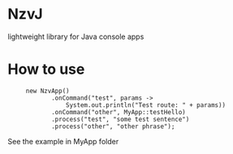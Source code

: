 # NzvJ
lightweight library for Java console apps

How to use
===

``` 
     new NzvApp()
            .onCommand("test", params -> 
                System.out.println("Test route: " + params))
            .onCommand("other", MyApp::testHello)
            .process("test", "some test sentence")
            .process("other", "other phrase");
```

See the example in MyApp folder

